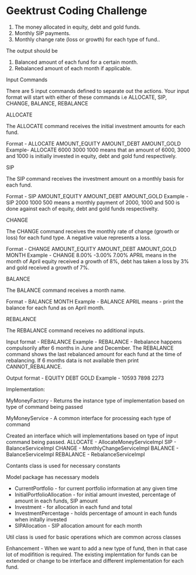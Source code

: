 # Geektrust Coding Challenge
1. The money allocated in equity, debt and gold funds.
2. Monthly SIP payments.
3. Monthly change rate (loss or growth) for each type of fund..

The output should be
1. Balanced amount of each fund for a certain month.
2. Rebalanced amount of each month if applicable.

Input Commands

There are 5 input commands defined to separate out the actions. Your input format will start with either of these commands i.e ALLOCATE, SIP, CHANGE, BALANCE, REBALANCE

ALLOCATE

The ALLOCATE command receives the initial investment amounts for each fund.

Format - ALLOCATE AMOUNT_EQUITY AMOUNT_DEBT AMOUNT_GOLD
Example- ALLOCATE 6000 3000 1000 means that an amount of 6000, 3000 and 1000 is initially invested in equity, debt and gold fund respectively.

SIP

The SIP command receives the investment amount on a monthly basis for each fund.

Format - SIP AMOUNT_EQUITY AMOUNT_DEBT AMOUNT_GOLD
Example - SIP 2000 1000 500 means a monthly payment of 2000, 1000 and 500 is done against each of equity, debt and gold funds respectivelty.

CHANGE

The CHANGE command receives the monthly rate of change (growth or loss) for each fund type. A negative value represents a loss.

Format - CHANGE AMOUNT_EQUITY AMOUNT_DEBT AMOUNT_GOLD MONTH
Example - CHANGE 8.00% -3.00% 7.00% APRIL means in the month of April equity received a growth of 8%, debt has taken a loss by 3% and gold received a growth of 7%.

BALANCE

The BALANCE command receives a month name.

Format - BALANCE MONTH
Example - BALANCE APRIL means - print the balance for each fund as on April month.

REBALANCE

The REBALANCE command receives no additional inputs.

Input format - REBALANCE
Example - REBALANCE - Rebalance happens compulsorily after 6 months in June and December. The REBALANCE command shows the last rebalanced amount for each fund at the time of rebalancing. If 6 months data is not available then print CANNOT_REBALANCE.

Output format - EQUITY DEBT GOLD
Example - 10593 7898 2273

Implementation:

MyMoneyFactory - Returns the instance type of implementation based on type of command being passed

MyMoneyService - A common interface for processing each type of command

Created an interface which will implementations based on type of input command being passed.
ALLOCATE - AllocateMoneyServiceImpl
SIP - BalanceServiceImpl
CHANGE - MonthlyChangeServiceImpl
BALANCE - BalanceServiceImpl
REBALANCE - RebalanceServiceImpl

Contants class is used for necessary constants

Model package has necessary models 
  - CurrentPortfolio -  for current portfolio information at any given time
  - InitialPortfolioAllocation - for initial amount invested, percentage of amount in each funds, SIP amount
  - Investment - for allocation in each fund and total
  - InvestmentPercentage - holds percentage of amount in each funds when initally invested
  - SIPAllocation - SIP allocation amount for each month
  
Util class is used for basic operations which are common across classes

Enhancement -
When we want to add a new type of fund, then in that case lot of modifition is required.
The existing implemtation for funds can be extended or change to be interface and different implementation for each fund.

